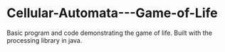 # Cellular-Automata---Game-of-Life
Basic program and code demonstrating the game of life. Built with the processing library in java.
